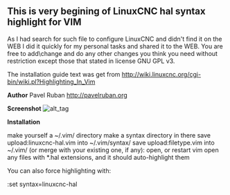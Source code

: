 ## This is very begining of LinuxCNC hal syntax highlight for VIM

As I had search for such file to configure LinuxCNC and didn't find it on the WEB I did it quickly for my personal tasks and shared it to the WEB. You are free to add\change and do any other changes you think you need without restriction except those that stated in license GNU GPL v3.

The installation guide text was get from http://wiki.linuxcnc.org/cgi-bin/wiki.pl?Highlighting_In_Vim

**Author** Pavel Ruban http://pavelruban.org

**Screenshot**
![alt_tag](https://github.com/pavelruban-org/vim-linuxcnc-hal-syntax/blob/master/screenshot.png)

**Installation**

make yourself a ~/.vim/ directory
make a syntax directory in there
save upload:linuxcnc-hal.vim into ~/.vim/syntax/
save upload:filetype.vim into ~/.vim/ (or merge with your existing one, if any):
open, or restart vim
open any files with *.hal extensions, and it should auto-highlight them


You can also force highlighting with:

  :set syntax=linuxcnc-hal
